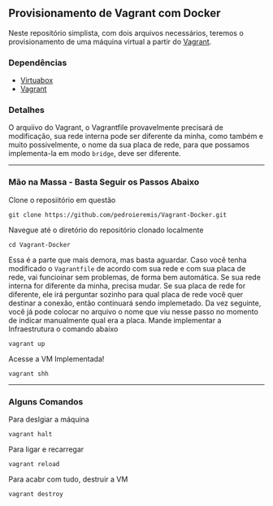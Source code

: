 ## Provisionamento de Vagrant com Docker

Neste repositório simplista, com dois arquivos necessários, teremos o provisionamento de uma máquina virtual a partir do [Vagrant](https://www.vagrantup.com/).

### Dependências

- [Virtuabox](https://www.virtualbox.org/)
- [Vagrant](https://www.vagrantup.com/)

### Detalhes

O arquiivo do Vagrant, o Vagrantfile provavelmente precisará de modificação, sua rede interna pode ser diferente da minha, como também e muito possivelmente, o nome da sua placa de rede, para que possamos implementa-la em modo ```bridge```, deve ser diferente.

---

### Mão na Massa - Basta Seguir os Passos Abaixo

Clone o reposiitório em questão
```shell
git clone https://github.com/pedroieremis/Vagrant-Docker.git
```

Navegue até o diretório do repositório clonado localmente
```shell
cd Vagrant-Docker
```

Essa é a parte que mais demora, mas basta aguardar. Caso você tenha modificado o ```Vagrantfile``` de acordo com sua rede e com sua placa de rede, vai funcioinar sem problemas, de forma bem automática. Se sua rede interna for diferente da minha, precisa mudar. Se sua placa de rede for diferente, ele irá perguntar sozinho para qual placa de rede você quer destinar a conexão, então continuará sendo implemetado. Da vez seguinte, você já pode colocar no arquivo o nome que viu nesse passo no momento de indicar manualmente qual era a placa. Mande implementar a Infraestrutura o comando abaixo
```shell
vagrant up
```
Acesse a VM Implementada!
```shell
vagrant shh
```

---

### Alguns Comandos

Para deslgiar a máquina
```shell
vagrant halt
```

Para ligar e recarregar
```shell
vagrant reload
```

Para acabr com tudo, destruir a VM
```shell
vagrant destroy
```